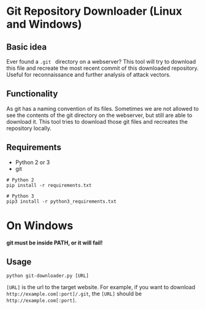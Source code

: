 # Git Repository Downloader (Linux and Windows)
## Basic idea
Ever found a `.git ` directory on a webserver? This tool will try to download this file and recreate the most recent commit of this downloaded repository. Useful for reconnaissance and further analysis of attack vectors.

## Functionality
As git has a naming convention of its files. Sometimes we are not allowed to see the contents of the git directory on the webserver, but still are able to download it. This tool tries to download those git files and recreates the repository locally.


## Requirements

- Python 2 or 3
- git
```
# Python 2
pip install -r requirements.txt

# Python 3
pip3 install -r python3_requirements.txt
```

# On Windows

**git must be inside PATH, or it will fail!**



## Usage

```
python git-downloader.py [URL]
```

`[URL]` is the url to the target website. For example, if you want to download `http://example.com[:port]/.git`, the `[URL]` should be `http://example.com[:port]`.
